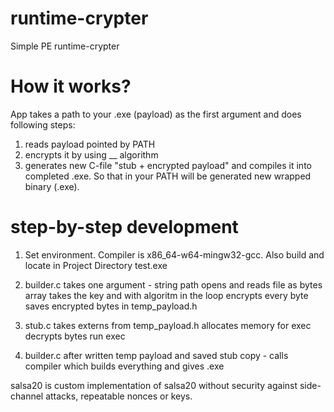 # runtime-crypter
Simple PE runtime-crypter


# How it works?
App takes a path to your .exe (payload) as the first argument and does following steps:
1) reads payload pointed by PATH
2) encrypts it by using __ algorithm
3) generates new C-file "stub + encrypted payload" and compiles it into completed .exe. So that in your PATH will be generated new wrapped binary (.exe). 

# step-by-step development
1) Set environment. Compiler is x86_64-w64-mingw32-gcc. 
Also build and locate in Project Directory test.exe 

2) builder.c
takes one argument - string path
opens and reads file as bytes array
takes the key and with algoritm in the loop encrypts every byte
saves encrypted bytes in temp_payload.h

3) stub.c
takes externs from temp_payload.h
allocates memory for exec
decrypts bytes
run exec

4) builder.c 
after written temp payload and saved stub copy - 
calls compiler which builds everything and gives .exe


salsa20 is custom implementation of salsa20 without security against side-channel attacks, repeatable nonces or keys. 